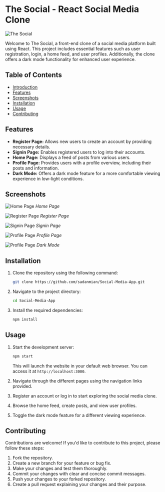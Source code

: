 # The Social - React Social Media Clone

![The Social](./public/home.png)

Welcome to The Social, a front-end clone of a social media platform built using React. This project includes essential features such as user registration, login, a home feed, and user profiles. Additionally, the clone offers a dark mode functionality for enhanced user experience.

## Table of Contents

- [Introduction](#the-social---react-social-media-clone)
- [Features](#features)
- [Screenshots](#screenshots)
- [Installation](#installation)
- [Usage](#usage)
- [Contributing](#contributing)

## Features

- **Register Page:** Allows new users to create an account by providing necessary details.
- **Signin Page:** Enables registered users to log into their accounts.
- **Home Page:** Displays a feed of posts from various users.
- **Profile Page:** Provides users with a profile overview, including their posts and information.
- **Dark Mode:** Offers a dark mode feature for a more comfortable viewing experience in low-light conditions.

## Screenshots

![Home Page](./public/home.png)
_Home Page_

![Register Page](./public/register.png)
_Register Page_

![Signin Page](./public/login.png)
_Signin Page_

![Profile Page](./public/profile.png)
_Profile Page_

![Profile Page](./public/darkmode.png)
_Dark Mode_

## Installation

1. Clone the repository using the following command:

   ```bash
   git clone https://github.com/sadanmian/Social-Media-App.git
   ```

2. Navigate to the project directory:

   ```bash
   cd Social-Media-App
   ```

3. Install the required dependencies:

   ```bash
   npm install
   ```

## Usage

1. Start the development server:

   ```bash
   npm start
   ```

   This will launch the website in your default web browser. You can access it at `http://localhost:3000`.

2. Navigate through the different pages using the navigation links provided.

3. Register an account or log in to start exploring the social media clone.

4. Browse the home feed, create posts, and view user profiles.

5. Toggle the dark mode feature for a different viewing experience.

## Contributing

Contributions are welcome! If you'd like to contribute to this project, please follow these steps:

1. Fork the repository.
2. Create a new branch for your feature or bug fix.
3. Make your changes and test them thoroughly.
4. Commit your changes with clear and concise commit messages.
5. Push your changes to your forked repository.
6. Create a pull request explaining your changes and their purpose.
